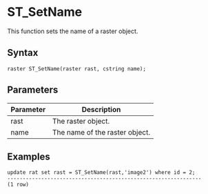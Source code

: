 # ST\_SetName

This function sets the name of a raster object.

## Syntax

```
raster ST_SetName(raster rast, cstring name);
```

## Parameters

|Parameter|Description|
|---------|-----------|
|rast|The raster object.|
|name|The name of the raster object.|

## Examples

```
update rat set rast = ST_SetName(rast,'image2') where id = 2;
---------------------------------------------------------------
(1 row)
```

